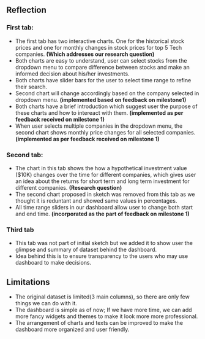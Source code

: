 
## Reflection

### First tab:
- The first tab has two interactive charts. One for the historical stock prices and one for monthly changes in stock prices for top 5 Tech companies. **(Which addresses our research question)**
- Both charts are easy to understand, user can select stocks from the dropdown menu to compare difference between stocks and make an informed decision about his/her investments.
- Both charts have slider bars for the user to select time range to refine their search.
- Second chart will change accordingly based on the company selected in dropdown menu. **(implemented based on feedback on milestone1)**
- Both charts have a brief introduction which suggest user the purpose of these charts and how to intereact with them. **(implemented as per feedback received on milestone 1)**
- When user selects multiple companies in the dropdown menu, the second chart shows monthly price changes for all selected companies. **(implemented as per feedback received on milestone 1)**


### Second tab:
- The chart in this tab shows the how a hypothetical investment value ($10K) changes over the time for different companies, which gives user an idea about the returns for short term and long term investment for different companies. **(Research question)**
- The second chart proposed in sketch was removed from this tab as we thought it is reduntant and showed same values in percentages. 
- All time range sliders in our dashboard allow user to change both start and end time. **(incorporated as the part of feedback on milestone 1)**

### Third tab
- This tab was not part of initial sketch but we added it to show user the glimpse and summary of dataset behind the dashboard.
- Idea behind this is to ensure transparency to the users who may use dashboard to make decisions. 

## Limitations
- The original dataset is limited(3 main columns), so there are only few things we can do with it.
- The dashboard is simple as of now; If we have more time, we can add more fancy widgets and themes to make it look more more professional.
- The arrangement of charts and texts can be improved to make the dashboard more organized and user friendly. 


 


